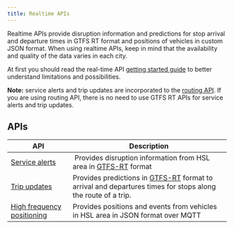 ```yaml
---
title: Realtime APIs
---
```


Realtime APIs provide disruption information and predictions for stop arrival and departure times in GTFS RT format and positions of vehicles in custom JSON format. When using realtime APIs, keep in mind that the availability and quality of the data varies in each city.  

At first you should read the real-time API [getting started guide](./1-getting-started/) to better understand limitations and possibilities.

**Note:** service alerts and trip updates are incorporated to the [routing API](../1-routing-api/). If you are using routing API, there is no need to use GTFS RT APIs for service alerts and trip updates.

## APIs

| API                                                | Description            |
|----------------------------------------------------|------------------------|
| [Service alerts](./service-alerts/)                | Provides disruption information from HSL area in [GTFS-RT](https://developers.google.com/transit/gtfs-realtime/) format
| [Trip updates](./trip-updates/)                    | Provides predictions in [GTFS-RT](https://developers.google.com/transit/gtfs-realtime/) format to arrival and departures times for stops along the route of a trip.
| [High frequency positioning](./vehicle-positions/) | Provides positions and events from vehicles in HSL area in JSON format over MQTT
